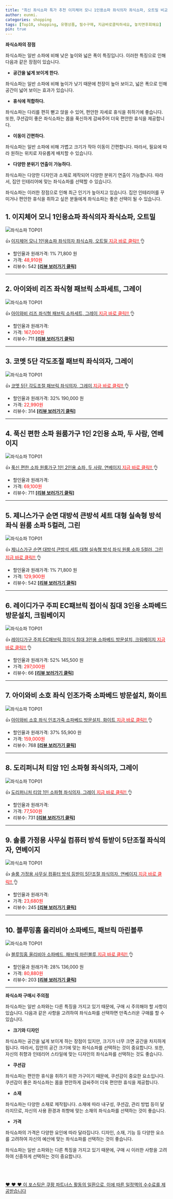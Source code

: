 ```yaml
---
title: "최신 좌식쇼파 특가 추천 이지체어 모니 1인용쇼파 좌식의자 좌식쇼파, 오트밀 비교 장점"
author: eunmi.
categories: shopping
tags: [Top10, shopping, 유행상품, 필수구매, 지금바로클릭하세요, 놓치면후회해요]
pin: true
---
```

**좌식쇼파의 장점**

좌식쇼파는 일반 소파에 비해 낮은 높이와 넓은 폭이 특징입니다. 이러한 특징으로 인해 다음과 같은 장점이 있습니다.

* **공간을 넓게 보이게 한다.**

좌식쇼파는 일반 소파에 비해 높이가 낮기 때문에 천장이 높아 보이고, 넓은 폭으로 인해 공간이 넓어 보이는 효과가 있습니다.

* **휴식에 적합하다.**

좌식쇼파는 다리를 편히 뻗고 앉을 수 있어, 편안한 자세로 휴식을 취하기에 좋습니다. 또한, 쿠션감이 좋은 좌식쇼파는 몸을 푹신하게 감싸주어 더욱 편안한 휴식을 제공합니다.

* **이동이 간편하다.**

좌식쇼파는 일반 소파에 비해 가볍고 크기가 작아 이동이 간편합니다. 따라서, 필요에 따라 원하는 위치로 자유롭게 배치할 수 있습니다.

* **다양한 분위기 연출이 가능하다.**

좌식쇼파는 다양한 디자인과 소재로 제작되어 다양한 분위기 연출이 가능합니다. 따라서, 집안 인테리어에 맞는 좌식쇼파를 선택할 수 있습니다.

좌식쇼파는 이러한 장점으로 인해 최근 인기가 높아지고 있습니다. 집안 인테리어를 꾸미거나 편안한 휴식을 취하고 싶은 분들에게 좌식쇼파는 좋은 선택이 될 수 있습니다.

   

## 1. 이지체어 모니 1인용쇼파 좌식의자 좌식쇼파, 오트밀

![좌식쇼파 TOP01](https://thumbnail9.coupangcdn.com/thumbnails/remote/230x230ex/image/vendor_inventory/17c5/3667b9d2a356f6cbfd1ca308e0a50174b1c9645fcccbc24da06b51e78e72.jpg)


👍 [이지체어 모니 1인용쇼파 좌식의자 좌식쇼파, 오트밀 <font color=red> 지금 바로 클릭!! </font> ](https://link.coupang.com/re/AFFSDP?lptag=AF3617701&subid=GithubCoopas&pageKey=6713646281&traceid=V0-153&itemId=15594704083&vendorItemId=78330299048) 👌 


- 할인율과 원래가격: 1%  71,800   원
- 가격: <span style='color:red'>48,910원</span>
- 리뷰수: 542  [**[리뷰 보러가기 클릭]**](https://link.coupang.com/re/AFFSDP?lptag=AF3617701&subid=GithubCoopas&pageKey=6713646281&traceid=V0-153&itemId=15594704083&vendorItemId=78330299048)

---


   

## 2. 아이와비 리즈 좌식형 패브릭 소파세트, 그레이

![좌식쇼파 TOP01](https://thumbnail8.coupangcdn.com/thumbnails/remote/230x230ex/image/vendor_inventory/ecbd/20e59fab3cf34212ee6910d4fa5221491a67ca9a2d4a9f1c0e4cf373184f.jpg)


👍 [아이와비 리즈 좌식형 패브릭 소파세트, 그레이 <font color=red> 지금 바로 클릭!! </font> ](https://link.coupang.com/re/AFFSDP?lptag=AF3617701&subid=GithubCoopas&pageKey=7104987221&traceid=V0-153&itemId=17745393616&vendorItemId=84909978724) 👌 


- 할인율과 원래가격: 
- 가격: <span style='color:red'>167,000원</span>
- 리뷰수: 711  [**[리뷰 보러가기 클릭]**](https://link.coupang.com/re/AFFSDP?lptag=AF3617701&subid=GithubCoopas&pageKey=7104987221&traceid=V0-153&itemId=17745393616&vendorItemId=84909978724)

---


   

## 3. 코멧 5단 각도조절 패브릭 좌식의자, 그레이

![좌식쇼파 TOP01](https://thumbnail8.coupangcdn.com/thumbnails/remote/230x230ex/image/retail/images/537881800080394-3a08e091-49c1-4977-a6dd-e43857e05b7c.jpg)


👍 [코멧 5단 각도조절 패브릭 좌식의자, 그레이 <font color=red> 지금 바로 클릭!! </font> ](https://link.coupang.com/re/AFFSDP?lptag=AF3617701&subid=GithubCoopas&pageKey=6908241889&traceid=V0-153&itemId=16639822845&vendorItemId=83824033698) 👌 


- 할인율과 원래가격: 32%  190,000   원
- 가격: <span style='color:red'>22,990원</span>
- 리뷰수: 314  [**[리뷰 보러가기 클릭]**](https://link.coupang.com/re/AFFSDP?lptag=AF3617701&subid=GithubCoopas&pageKey=6908241889&traceid=V0-153&itemId=16639822845&vendorItemId=83824033698)

---


   

## 4. 푹신 편한 소파 원룸가구 1인 2인용 쇼파, 두 사람, 연베이지

![좌식쇼파 TOP01](https://thumbnail8.coupangcdn.com/thumbnails/remote/230x230ex/image/vendor_inventory/619e/291e1c689c7bea7ed47a117d38c36422b3df092a4ad6e058fb60d8a441cb.jpg)


👍 [푹신 편한 소파 원룸가구 1인 2인용 쇼파, 두 사람, 연베이지 <font color=red> 지금 바로 클릭!! </font> ](https://link.coupang.com/re/AFFSDP?lptag=AF3617701&subid=GithubCoopas&pageKey=7495912065&traceid=V0-153&itemId=19611164452&vendorItemId=87246521030) 👌 


- 할인율과 원래가격: 
- 가격: <span style='color:red'>69,100원</span>
- 리뷰수: 711  [**[리뷰 보러가기 클릭]**](https://link.coupang.com/re/AFFSDP?lptag=AF3617701&subid=GithubCoopas&pageKey=7495912065&traceid=V0-153&itemId=19611164452&vendorItemId=87246521030)

---


   

## 5. 제니스가구 순면 대방석 큰방석 세트 대형 실속형 방석 좌식 원룸 소파 5컬러, 그린

![좌식쇼파 TOP01](https://thumbnail6.coupangcdn.com/thumbnails/remote/230x230ex/image/vendor_inventory/ac7b/7cbfec227a0c7200e8273219ba61bc2de1330f6adb3395420c3a982b107a.jpg)


👍 [제니스가구 순면 대방석 큰방석 세트 대형 실속형 방석 좌식 원룸 소파 5컬러, 그린 <font color=red> 지금 바로 클릭!! </font> ](https://link.coupang.com/re/AFFSDP?lptag=AF3617701&subid=GithubCoopas&pageKey=7522420605&traceid=V0-153&itemId=19732478572&vendorItemId=83227103935) 👌 


- 할인율과 원래가격: 1%  71,800   원
- 가격: <span style='color:red'>129,900원</span>
- 리뷰수: 542  [**[리뷰 보러가기 클릭]**](https://link.coupang.com/re/AFFSDP?lptag=AF3617701&subid=GithubCoopas&pageKey=7522420605&traceid=V0-153&itemId=19732478572&vendorItemId=83227103935)

---


   

## 6. 레이디가구 주피 EC패브릭 접이식 침대 3인용 소파베드 방문설치, 크림베이지

![좌식쇼파 TOP01](https://thumbnail6.coupangcdn.com/thumbnails/remote/230x230ex/image/rs_quotation_api/rvi9kgyv/c67bcd52fb734011adacb825ce51ff87.jpg)


👍 [레이디가구 주피 EC패브릭 접이식 침대 3인용 소파베드 방문설치, 크림베이지 <font color=red> 지금 바로 클릭!! </font> ](https://link.coupang.com/re/AFFSDP?lptag=AF3617701&subid=GithubCoopas&pageKey=7320714754&traceid=V0-153&itemId=19390408031&vendorItemId=86502727419) 👌 


- 할인율과 원래가격: 52%  145,500   원
- 가격: <span style='color:red'>297,000원</span>
- 리뷰수: 66  [**[리뷰 보러가기 클릭]**](https://link.coupang.com/re/AFFSDP?lptag=AF3617701&subid=GithubCoopas&pageKey=7320714754&traceid=V0-153&itemId=19390408031&vendorItemId=86502727419)

---


   

## 7. 아이와비 소호 좌식 인조가죽 소파베드 방문설치, 화이트

![좌식쇼파 TOP01](https://thumbnail8.coupangcdn.com/thumbnails/remote/230x230ex/image/rs_quotation_api/epz61elh/f99d9f6690154e5685f800b2d23db5bb.jpg)


👍 [아이와비 소호 좌식 인조가죽 소파베드 방문설치, 화이트 <font color=red> 지금 바로 클릭!! </font> ](https://link.coupang.com/re/AFFSDP?lptag=AF3617701&subid=GithubCoopas&pageKey=7439616971&traceid=V0-153&itemId=19342758914&vendorItemId=86456238665) 👌 


- 할인율과 원래가격: 37%  55,900   원
- 가격: <span style='color:red'>159,000원</span>
- 리뷰수: 768  [**[리뷰 보러가기 클릭]**](https://link.coupang.com/re/AFFSDP?lptag=AF3617701&subid=GithubCoopas&pageKey=7439616971&traceid=V0-153&itemId=19342758914&vendorItemId=86456238665)

---


   

## 8. 도리퍼니처 티암 1인 소파형 좌식의자, 그레이

![좌식쇼파 TOP01](https://thumbnail7.coupangcdn.com/thumbnails/remote/230x230ex/image/retail/images/8990166554906118-1d117a4a-bfd0-41d8-b2da-aaac7bb19280.jpg)


👍 [도리퍼니처 티암 1인 소파형 좌식의자, 그레이 <font color=red> 지금 바로 클릭!! </font> ](https://link.coupang.com/re/AFFSDP?lptag=AF3617701&subid=GithubCoopas&pageKey=1490546931&traceid=V0-153&itemId=2558847663&vendorItemId=71866108606) 👌 


- 할인율과 원래가격: 
- 가격: <span style='color:red'>77,500원</span>
- 리뷰수: 731  [**[리뷰 보러가기 클릭]**](https://link.coupang.com/re/AFFSDP?lptag=AF3617701&subid=GithubCoopas&pageKey=1490546931&traceid=V0-153&itemId=2558847663&vendorItemId=71866108606)

---


   

## 9. 솔룸 가정용 사무실 컴퓨터 방석 등받이 5단조절 좌식의자, 연베이지

![좌식쇼파 TOP01](https://thumbnail6.coupangcdn.com/thumbnails/remote/230x230ex/image/retail/images/6063662783321826-4dd2dfd4-e925-4cb2-a69a-20a392f904df.jpg)


👍 [솔룸 가정용 사무실 컴퓨터 방석 등받이 5단조절 좌식의자, 연베이지 <font color=red> 지금 바로 클릭!! </font> ](https://link.coupang.com/re/AFFSDP?lptag=AF3617701&subid=GithubCoopas&pageKey=6275273686&traceid=V0-153&itemId=12854845418&vendorItemId=80120243655) 👌 


- 할인율과 원래가격: 
- 가격: <span style='color:red'>23,680원</span>
- 리뷰수: 245  [**[리뷰 보러가기 클릭]**](https://link.coupang.com/re/AFFSDP?lptag=AF3617701&subid=GithubCoopas&pageKey=6275273686&traceid=V0-153&itemId=12854845418&vendorItemId=80120243655)

---


   

## 10. 블루밍홈 올리비아 소파베드, 패브릭 마린블루

![좌식쇼파 TOP01](https://thumbnail10.coupangcdn.com/thumbnails/remote/230x230ex/image/product/image/vendoritem/2018/10/31/3618462274/70c61e01-0d74-4728-afdb-173fa0339507.jpg)


👍 [블루밍홈 올리비아 소파베드, 패브릭 마린블루 <font color=red> 지금 바로 클릭!! </font> ](https://link.coupang.com/re/AFFSDP?lptag=AF3617701&subid=GithubCoopas&pageKey=6859018794&traceid=V0-153&itemId=178777579&vendorItemId=3618462274) 👌 


- 할인율과 원래가격: 28%  136,000   원
- 가격: <span style='color:red'>80,880원</span>
- 리뷰수: 203  [**[리뷰 보러가기 클릭]**](https://link.coupang.com/re/AFFSDP?lptag=AF3617701&subid=GithubCoopas&pageKey=6859018794&traceid=V0-153&itemId=178777579&vendorItemId=3618462274)

---
**좌식쇼파 구매시 주의점**

좌식쇼파는 일반 소파와는 다른 특징을 가지고 있기 때문에, 구매 시 주의해야 할 사항이 있습니다. 다음과 같은 사항을 고려하여 좌식쇼파를 선택하면 만족스러운 구매를 할 수 있습니다.

* **크기와 디자인**

좌식쇼파는 공간을 넓게 보이게 하는 장점이 있지만, 크기가 너무 크면 공간을 차지하게 됩니다. 따라서, 집안의 공간 크기에 맞는 좌식쇼파를 선택하는 것이 중요합니다. 또한, 자신의 취향과 인테리어 스타일에 맞는 디자인의 좌식쇼파를 선택하는 것도 좋습니다.

* **쿠션감**

좌식쇼파는 편안한 휴식을 취하기 위한 가구이기 때문에, 쿠션감이 중요한 요소입니다. 쿠션감이 좋은 좌식쇼파는 몸을 편안하게 감싸주어 더욱 편안한 휴식을 제공합니다.

* **소재**

좌식쇼파는 다양한 소재로 제작됩니다. 소재에 따라 내구성, 쿠션감, 관리 방법 등이 달라지므로, 자신의 사용 환경과 취향에 맞는 소재의 좌식쇼파를 선택하는 것이 좋습니다.

* **가격**

좌식쇼파의 가격은 다양한 요인에 따라 달라집니다. 디자인, 소재, 기능 등 다양한 요소를 고려하여 자신의 예산에 맞는 좌식쇼파를 선택하는 것이 좋습니다.

좌식쇼파는 일반 소파와는 다른 특징을 가지고 있기 때문에, 구매 시 이러한 사항을 고려하여 신중하게 선택하는 것이 중요합니다.<br><br><br><br><br> [ ❤ ❤ ❤ 이 포스팅은 쿠팡 파트너스 활동의 일환으로, 이에 따른 일정액의 수수료를 제공받습니다](https://link.coupang.com/a/bcEFyh)